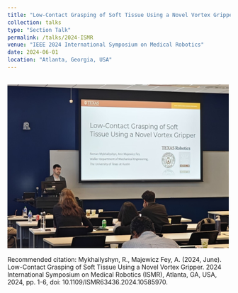 ```yaml
---
title: "Low-Contact Grasping of Soft Tissue Using a Novel Vortex Gripper"
collection: talks
type: "Section Talk"
permalink: /talks/2024-ISMR
venue: "IEEE 2024 International Symposium on Medical Robotics"
date: 2024-06-01
location: "Atlanta, Georgia, USA"
---
```

<br/><img src='/images/ISMR2024.jpg' width='500'><br />

Recommended citation: Mykhailyshyn, R., Majewicz Fey, A. (2024, June). Low-Contact Grasping of Soft Tissue Using a Novel Vortex Gripper. 2024 International Symposium on Medical Robotics (ISMR), Atlanta, GA, USA, 2024, pp. 1-6, doi: 10.1109/ISMR63436.2024.10585970.